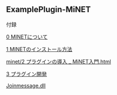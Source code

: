 ## ExamplePlugin-MiNET

付録


<a href=https://haniokasai.github.io/ExamplePlugin-MiNET/minet/0%20MiNET%E3%81%AB%E3%81%A4%E3%81%84%E3%81%A6%20_%20MiNET%E5%85%A5%E9%96%80.html>0 MINETについて</a>


<a href=https://haniokasai.github.io/ExamplePlugin-MiNET/minet/1%20MiNET%E3%81%AE%E3%82%A4%E3%83%B3%E3%82%B9%E3%83%88%E3%83%BC%E3%83%AB%E6%96%B9%E6%B3%95%20_%20MiNET%E5%85%A5%E9%96%80.html>1 MINETのインストール方法</a>


<a href=https://haniokasai.github.io/ExamplePlugin-MiNET/minet/2%20%E3%83%97%E3%83%A9%E3%82%B0%E3%82%A4%E3%83%B3%E3%81%AE%E5%B0%8E%E5%85%A5%20_%20MiNET%E5%85%A5%E9%96%80.html>minet/2 プラグインの導入 _ MiNET入門.html</a>


<a href=https://haniokasai.github.io/ExamplePlugin-MiNET/minet/3%20%E3%83%97%E3%83%A9%E3%82%B0%E3%82%A4%E3%83%B3%E9%96%8B%E7%99%BA%20_%20MiNET%E5%85%A5%E9%96%80.html>
3 プラグイン開発</a>




<a href=https://github.com/haniokasai/ExamplePlugin-MiNET/blob/master/minet/JoinMessage.dll > Joinmessage.dll</a>
